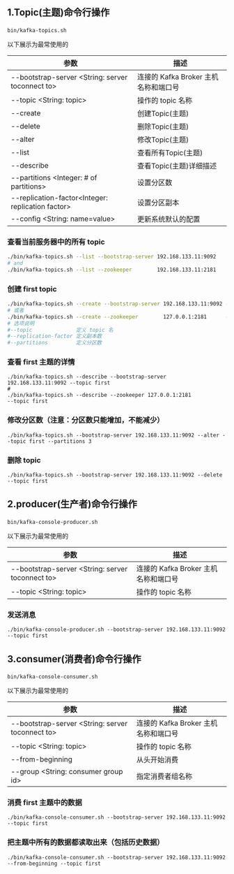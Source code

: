 

## 1.Topic(主题)命令行操作

​`bin/kafka-topics.sh`​

以下展示为最常使用的

|参数|描述|
| -------------------------------------------------------| --------------------------------------|
|\--bootstrap-server <String: server toconnect to>|连接的 Kafka Broker 主机名称和端口号|
|\--topic <String: topic>|操作的 topic 名称|
|\--create|创建Topic(主题)|
|\--delete|删除Topic(主题)|
|\--alter|修改Topic(主题)|
|\--list|查看所有Topic(主题)|
|\--describe|查看Topic(主题)详细描述|
|\--partitions <Integer: # of partitions>|设置分区数|
|\--replication-factor<Integer: replication factor>|设置分区副本|
|\--config <String: name=value>|更新系统默认的配置|

### 查看当前服务器中的所有 topic

```bash
./bin/kafka-topics.sh --list --bootstrap-server 192.168.133.11:9092
# and
./bin/kafka-topics.sh --list --zookeeper        192.168.133.11:2181
```

### 创建 first topic

```bash
./bin/kafka-topics.sh --create --bootstrap-server 192.168.133.11:9092 --partitions 1 --replication-factor 1 --topic testTopic1
# 或者
./bin/kafka-topics.sh --create --zookeeper        127.0.0.1:2181      --partitions 1 --replication-factor 2 --topic testTopic2
# 选项说明
#--topic              定义 topic 名
#--replication-factor 定义副本数
#--partitions         定义分区数
```

### 查看 first 主题的详情

```shell
./bin/kafka-topics.sh --describe --bootstrap-server 192.168.133.11:9092 --topic first
# 
./bin/kafka-topics.sh --describe --zookeeper 127.0.0.1:2181             --topic first
```

### 修改分区数（注意：分区数只能增加，不能减少）

```shell
./bin/kafka-topics.sh --bootstrap-server 192.168.133.11:9092 --alter --topic first --partitions 3
```

### 删除 topic

```shell
./bin/kafka-topics.sh --bootstrap-server 192.168.133.11:9092 --delete --topic first
```

## 2.producer(生产者)命令行操作

​`bin/kafka-console-producer.sh`​

以下展示为最常使用的

|参数|描述|
| ------------------------------------------------------| --------------------------------------|
|\--bootstrap-server <String: server toconnect to>|连接的 Kafka Broker 主机名称和端口号|
|\--topic <String: topic>|操作的 topic 名称|

### 发送消息

```shell
./bin/kafka-console-producer.sh --bootstrap-server 192.168.133.11:9092 --topic first
```

## 3.consumer(消费者)命令行操作

​`bin/kafka-console-consumer.sh`​

以下展示为最常使用的

|参数|描述|
| ------------------------------------------------------| --------------------------------------|
|\--bootstrap-server <String: server toconnect to>|连接的 Kafka Broker 主机名称和端口号|
|\--topic <String: topic>|操作的 topic 名称|
|\--from-beginning|从头开始消费|
|\--group <String: consumer group id>|指定消费者组名称|

### 消费 first 主题中的数据

```shell
./bin/kafka-console-consumer.sh --bootstrap-server 192.168.133.11:9092  --topic first
```

### 把主题中所有的数据都读取出来（包括历史数据）

```shell
./bin/kafka-console-consumer.sh --bootstrap-server 192.168.133.11:9092  --from-beginning --topic first
```

‍
